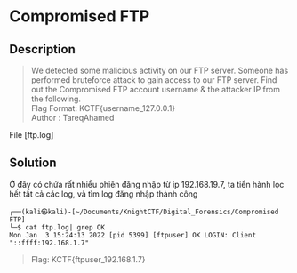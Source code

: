 # Compromised FTP
## Description
> We detected some malicious activity on our FTP server. Someone has performed bruteforce attack to gain access to our FTP server. Find out the Compromised FTP account username & the attacker IP from the following.           
> Flag Format: KCTF{username_127.0.0.1}          
> Author : TareqAhamed

File [ftp.log]
## Solution
Ở đây có chứa rất nhiều phiên đăng nhập từ ip 192.168.19.7, ta tiến hành lọc hết tất cả các log, và tìm log đăng nhập thành công    
```
┌──(kali㉿kali)-[~/Documents/KnightCTF/Digital_Forensics/Compromised FTP]
└─$ cat ftp.log| grep OK               
Mon Jan  3 15:24:13 2022 [pid 5399] [ftpuser] OK LOGIN: Client "::ffff:192.168.1.7"
```
> Flag: KCTF{ftpuser_192.168.1.7}
